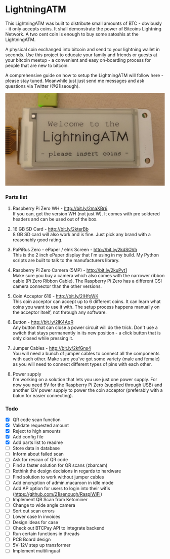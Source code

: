 # LightningATM

This LightningATM was built to distribute small amounts of BTC - obviously - it only accepts coins. It shall demonstrate the power of Bitcoins Lightning Network. A two cent coin is enough to buy some satoshis at the LightningATM.

A physical coin exchanged into bitcoin and send to your lightning wallet in seconds. Use this project to educate your family and friends or guests at your bitcoin meetup - a convenient and easy on-boarding process for people that are new to bitcoin.

A comprehensive guide on how to setup the LightningATM will follow here - please stay tuned. Meanwhile just just send me messages and ask questions via Twitter (@21iseough).  

![alt text](https://github.com/21isenough/LightningATM/blob/master/resources/startup_screen.jpg)

### Parts list

1. Raspberry Pi Zero WH - http://bit.ly/2maXBr6  
  If you can, get the version WH (not just W). It comes with pre soldered headers and can be used out of the box.

2. 16 GB SD Card - http://bit.ly/2kterBb  
  8 GB SD card will also work and is fine. Just pick any brand with a reasonably good rating.

3. PaPiRus Zero - ePaper / eInk Screen - http://bit.ly/2kdSOVh  
  This is the 2 inch ePaper display that I'm using in my build. My Python scripts are built to talk to the manufacturers library.

4. Raspberry Pi Zero Camera (5MP) - http://bit.ly/2kuPvt1  
  Make sure you buy a camera which also comes with the narrower ribbon cable (Pi Zero Ribbon Cable). The Raspberry Pi Zero has a different CSI camera connector than the other versions.

5. Coin Acceptor 616 - http://bit.ly/2lHfoWK  
  This coin acceptor can accept up to 6 different coins. It can learn what coins you want to use it with. The setup process happens manually on the acceptor itself, not through any software.

6. Button - http://bit.ly/2lK4AqR  
  Any button that can close a power circuit will do the trick. Don't use a switch that stays permanently in its new position - a click button that is only closed while pressing it.

7. Jumper Cables - http://bit.ly/2kfGns4  
  You will need a bunch of jumper cables to connect all the components with each other. Make sure you've got some variety (male and female) as you will need to connect different types of pins with each other.

8. Power supply  
  I'm working on a solution that lets you use just one power supply. For now you need 5V for the Raspberry Pi Zero (supplied through USB) and another 12V power supply to power the coin acceptor (preferably with a balun for easier connecting).

### Todo

- [x] QR code scan function
- [x] Validate requested amount
- [x] Reject to high amounts
- [x] Add config file
- [x] Add parts list to readme
- [ ] Store data in database
- [ ] Inform about failed scan
- [ ] Ask for rescan of QR code
- [ ] Find a faster solution for QR scans (zbarcam)
- [ ] Rethink the design decisions in regards to hardware
- [ ] Find solution to work without jumper cables
- [ ] Add encryption of admin.macaroon in idle mode
- [ ] Add AP option for users to login into their wifis (https://github.com/21isenough/RaspiWiFi)
- [ ] Implement QR Scan from Ketominer
- [ ] Change to wide angle camera
- [ ] Sort out scan errors
- [ ] Lower case ln invoices
- [ ] Design ideas for case
- [ ] Check out BTCPay API to integrate backend
- [ ] Run certain functions in threads
- [ ] PCB Board design
- [ ] 5V-12V step up transformer
- [ ] Implement multilingual
